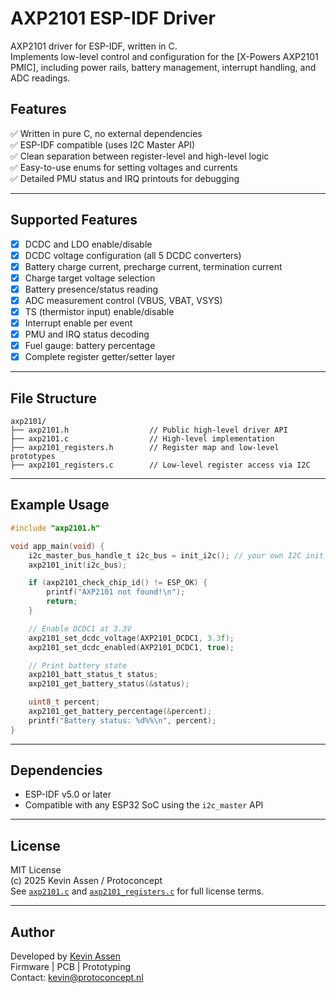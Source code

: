 # AXP2101 ESP-IDF Driver

AXP2101 driver for ESP-IDF, written in C.  
Implements low-level control and configuration for the [X-Powers AXP2101 PMIC], including power rails, battery management, interrupt handling, and ADC readings.

## Features

✅ Written in pure C, no external dependencies  
✅ ESP-IDF compatible (uses I2C Master API)  
✅ Clean separation between register-level and high-level logic  
✅ Easy-to-use enums for setting voltages and currents  
✅ Detailed PMU status and IRQ printouts for debugging

---

## Supported Features

- [x] DCDC and LDO enable/disable
- [x] DCDC voltage configuration (all 5 DCDC converters)
- [x] Battery charge current, precharge current, termination current
- [x] Charge target voltage selection
- [x] Battery presence/status reading
- [x] ADC measurement control (VBUS, VBAT, VSYS)
- [x] TS (thermistor input) enable/disable
- [x] Interrupt enable per event
- [x] PMU and IRQ status decoding
- [x] Fuel gauge: battery percentage
- [x] Complete register getter/setter layer

---

## File Structure

```
axp2101/
├── axp2101.h                  // Public high-level driver API
├── axp2101.c                  // High-level implementation
├── axp2101_registers.h        // Register map and low-level prototypes
├── axp2101_registers.c        // Low-level register access via I2C
```

---

## Example Usage

```c
#include "axp2101.h"

void app_main(void) {
    i2c_master_bus_handle_t i2c_bus = init_i2c(); // your own I2C init logic
    axp2101_init(i2c_bus);

    if (axp2101_check_chip_id() != ESP_OK) {
        printf("AXP2101 not found!\n");
        return;
    }

    // Enable DCDC1 at 3.3V
    axp2101_set_dcdc_voltage(AXP2101_DCDC1, 3.3f);
    axp2101_set_dcdc_enabled(AXP2101_DCDC1, true);

    // Print battery state
    axp2101_batt_status_t status;
    axp2101_get_battery_status(&status);

    uint8_t percent;
    axp2101_get_battery_percentage(&percent);
    printf("Battery status: %d%%\n", percent);
}
```

---

## Dependencies

- ESP-IDF v5.0 or later  
- Compatible with any ESP32 SoC using the `i2c_master` API

---

## License

MIT License  
(c) 2025 Kevin Assen / Protoconcept  
See [`axp2101.c`](axp2101.c) and [`axp2101_registers.c`](axp2101_registers.c) for full license terms.

---

## Author

Developed by [Kevin Assen](https://www.protoconcept.nl)  
Firmware | PCB | Prototyping  
Contact: kevin@protoconcept.nl


